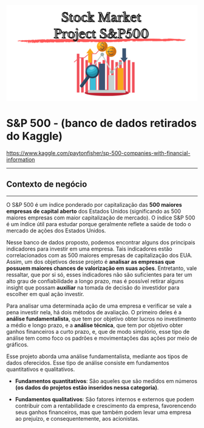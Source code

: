 <img src="Finance1.png" alt="Mercado financeiro">

# **S&P 500 - (banco de dados retirados do Kaggle)**
https://www.kaggle.com/paytonfisher/sp-500-companies-with-financial-information


---

## **Contexto de negócio**


---


  O S&P 500 é um índice ponderado por capitalização das **500 maiores empresas de capital aberto** dos Estados Unidos (significando as 500 maiores empresas com maior capitalização de mercado). O índice S&P 500 é um índice útil para estudar porque geralmente reflete a saúde de todo o mercado de ações dos Estados Unidos. 

  Nesse banco de dados proposto, podemos encontrar alguns dos principais indicadores para investir em uma empresa. Tais indicadores estão correlacionados com as 500 maiores empresas de capitalização dos EUA. Assim, um dos objetivos desse projeto é **analisar as empresas que possuem maiores chances de valorização em suas ações**. Entretanto, vale ressaltar, que por si só, esses indicadores não são suficientes para ter um alto grau de confiabilidade a longo prazo, mas é possível retirar alguns insight que possam **auxiliar** na tomada de decisão do investidor para escolher em qual ação investir.

  Para analisar uma determinada ação de uma empresa e verificar se vale a pena investir nela, há dois métodos de avaliação. O primeiro deles é a **análise fundamentalista**, que tem por objetivo obter lucros no investimento a médio e longo prazo, e a **análise técnica**, que tem por objetivo obter ganhos financeiros a curto prazo, e, que de modo simplório, esse tipo de análise tem como foco os padrões e movimentações das ações por meio de gráficos.

  Esse projeto aborda uma análise fundamentalista, mediante aos tipos de dados oferecidos. Esse tipo de análise consiste em fundamentos quantitativos e qualitativos.

* **Fundamentos quantitativos**: São aqueles que são medidos em números **(os 
dados do projetos estão inseridos nessa categoria)**.

* **Fundamentos qualitativos**: São fatores internos e externos que podem contribuir com a rentabilidade e crescimento da empresa, favorencendo seus ganhos financeiros, mas que também podem levar uma empresa ao prejuízo, e consequentemente, aos acionistas.


